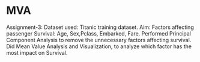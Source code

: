 # MVA
Assignment-3: 
Dataset used: Titanic training dataset.
Aim: Factors affecting passenger Survival: Age, Sex,Pclass, Embarked, Fare.
Performed Principal Component Analysis to remove the unnecessary factors affecting survival.
Did Mean Value Analysis and Visualization, to analyze which factor has the most impact on Survival.
